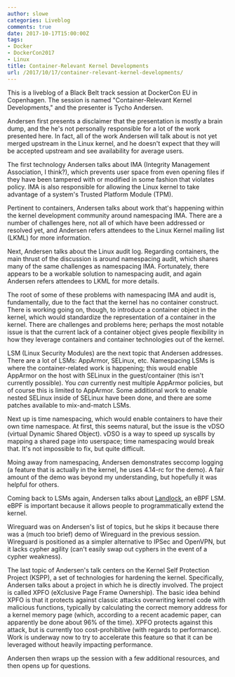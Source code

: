 ```yaml
---
author: slowe
categories: Liveblog
comments: true
date: 2017-10-17T15:00:00Z
tags:
- Docker
- DockerCon2017
- Linux
title: Container-Relevant Kernel Developments
url: /2017/10/17/container-relevant-kernel-developments/
---
```


This is a liveblog of a Black Belt track session at DockerCon EU in Copenhagen. The session is named "Container-Relevant Kernel Developments," and the presenter is Tycho Andersen.<!--more-->

Andersen first presents a disclaimer that the presentation is mostly a brain dump, and the he's not personally responsible for a lot of the work presented here. In fact, all of the work Andersen will talk about is not yet merged upstream in the Linux kernel, and he doesn't expect that they will be accepted upstream and see availability for average users.

The first technology Andersen talks about IMA (Integrity Management Association, I think?), which prevents user space from even opening files if they have been tampered with or modified in some fashion that violates policy. IMA is also responsible for allowing the Linux kernel to take advantage of a system's Trusted Platform Module (TPM).

Pertinent to containers, Andersen talks about work that's happening within the kernel development community around namespacing IMA. There are a number of challenges here, not all of which have been addressed or resolved yet, and Andersen refers attendees to the Linux Kernel mailing list (LKML) for more information.

Next, Andersen talks about the Linux audit log. Regarding containers, the main thrust of the discussion is around namespacing audit, which shares many of the same challenges as namespacing IMA. Fortunately, there appears to be a workable solution to namespacing audit, and again Andersen refers attendees to LKML for more details.

The root of some of these problems with namespacing IMA and audit is, fundamentally, due to the fact that the kernel has no container construct. There is working going on, though, to introduce a container object in the kernel, which would standardize the representation of a container in the kernel. There are challenges and problems here; perhaps the most notable issue is that the current lack of a container object gives people flexibility in how they leverage containers and container technologies out of the kernel.

LSM (Linux Security Modules) are the next topic that Andersen addresses. There are a lot of LSMs: AppArmor, SELinux, etc. Namespacing LSMs is where the container-related work is happening; this would enable AppArmor on the host with SELinux in the guest/container (this isn't currently possible). You _can_ currently nest multiple AppArmor policies, but of course this is limited to AppArmor. Some additional work to enable nested SELinux inside of SELinux have been done, and there are some patches available to mix-and-match LSMs.

Next up is time namespacing, which would enable containers to have their own time namespace. At first, this seems natural, but the issue is the vDSO (virtual Dynamic Shared Object). vDSO is a way to speed up syscalls by mapping a shared page into userspace; time namespacing would break that. It's not impossible to fix, but quite difficult.

Moing away from namespacing, Andersen demonstrates seccomp logging (a feature that is actually in the kernel, he uses 4.14-rc for the demo). A fair amount of the demo was beyond my understanding, but hopefully it was helpful for others.

Coming back to LSMs again, Andersen talks about [Landlock][link-1], an eBPF LSM. eBPF is important because it allows people to programmatically extend the kernel.

Wireguard was on Andersen's list of topics, but he skips it because there was a (much too brief) demo of Wireguard in the previous session. Wireguard is positioned as a simpler alternative to IPSec and OpenVPN, but it lacks cypher agility (can't easily swap out cyphers in the event of a cypher weakness).

The last topic of Andersen's talk centers on the Kernel Self Protection Project (KSPP), a set of technologies for hardening the kernel. Specifically, Andersen talks about a project in which he is directly involved. The project is called XPFO (eXclusive Page Frame Ownership). The basic idea behind XPFO is that it protects against classic attacks overwriting kernel code with malicious functions, typically by calculating the correct memory address for a kernel memory page (which, according to a recent academic paper, can apparently be done about 96% of the time). XPFO protects against this attack, but is currently too cost-prohibitive (with regards to performance). Work is underway now to try to accelerate this feature so that it can be leveraged without heavily impacting performance.

Andersen then wraps up the session with a few additional resources, and then opens up for questions.



[link-1]: http://landlock.io/
